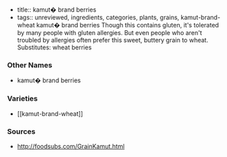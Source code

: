 - title:: kamut� brand berries
- tags:: unreviewed, ingredients, categories, plants, grains, kamut-brand-wheat
kamut� brand berries Though this contains gluten, it's tolerated by many people with gluten allergies. But even people who aren't troubled by allergies often prefer this sweet, buttery grain to wheat. Substitutes: wheat berries

### Other Names

* kamut� brand berries

### Varieties

* [[kamut-brand-wheat]]

### Sources
* http://foodsubs.com/GrainKamut.html
